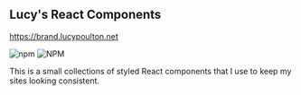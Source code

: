 ## Lucy's React Components
<https://brand.lucypoulton.net>

![npm](https://img.shields.io/npm/v/lucy-react-components?color=5974b3) ![NPM](https://img.shields.io/npm/l/lucy-react-components?color=6f59b3)

This is a small collections of styled React components 
that I use to keep my sites looking consistent.